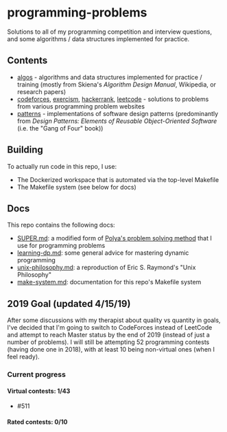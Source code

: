# programming-problems
Solutions to all of my programming competition and interview questions, and some algorithms / data structures implemented for practice.

## Contents
- [algos](algos/) - algorithms and data structures implemented for practice / training (mostly from Skiena's _Algorithm Design Manual_, Wikipedia, or research papers)
- [codeforces](codeforces/), [exercism](exercism), [hackerrank](hackerrank/), [leetcode](leetcode/) - solutions to problems from various programming problem websites
- [patterns](patterns/) - implementations of software design patterns (predominantly from _Design Patterns: Elements of Reusable Object-Oriented Software_ (i.e. the "Gang of Four" book))

## Building
To actually run code in this repo, I use:
- The Dockerized workspace that is automated via the top-level Makefile
- The Makefile system (see below for docs)

## Docs
This repo contains the following docs:
- [SUPER.md](docs/SUPER.md): a modified form of [Polya's problem solving method](https://math.berkeley.edu/~gmelvin/polya.pdf) that I use for programming problems
- [learning-dp.md](docs/learning-dp.md): some general advice for mastering dynamic programming
- [unix-philosophy.md](docs/unix-philosophy.md): a reproduction of Eric S. Raymond's "Unix Philosophy"
- [make-system.md](docs/make-system.md): documentation for this repo's Makefile system

## 2019 Goal (updated 4/15/19)
After some discussions with my therapist about quality vs quantity in goals, I've decided that I'm going to switch to CodeForces instead of LeetCode and attempt to reach Master status by the end of 2019 (instead of just a number of problems). I will still be attempting 52 programming contests (having done one in 2018), with at least 10 being non-virtual ones (when I feel ready).

### Current progress
#### Virtual contests: 1/43
  - #511
#### Rated contests: 0/10
